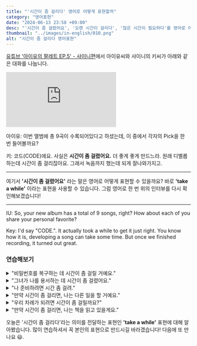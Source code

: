 ```yaml
---
title: "'시간이 좀 걸리다' 영어로 어떻게 표현할까"
category: "영어표현"
date: "2024-06-13 23:58 +09:00"
desc: "'시간이 좀 걸렸어요', '오랜 시간이 걸리다', '많은 시간이 필요하다'를 영어로 어떻게 표현하면 좋을까요? '곡을 더 좋게 만들기 위해 시간이 좀 걸렸어요', '디벨롭하는데 시간이 좀 걸리잖아요' 등을 영어로 표현하는 법을 배워봅시다. 다양한 예문을 통해서 연습하고 본인의 표현으로 만들어 보세요."
thumbnail: "../images/in-english/010.png"
alt: "시간이 좀 걸리다 영어표현"
---
```


[유튜브 '아이유의 팔레트 EP.5' - 샤이니편](https://www.youtube.com/watch?v=2LnCaecCDd0&t=1480s)에서 아이유씨와 샤이니의 키씨가 아래와 같은 대화를 나눕니다.

<iframe class="youtube" src="https://www.youtube.com/embed/2LnCaecCDd0?si=CawdxR4LYTBbOFCB&amp;start=1480" title="YouTube video player" frameborder="0" allow="accelerometer; autoplay; clipboard-write; encrypted-media; gyroscope; picture-in-picture; web-share" referrerpolicy="strict-origin-when-cross-origin" allowfullscreen></iframe>

아이유: 이번 앨범에 총 9곡이 수록되어있다고 하셨는데, 이 중에서 각자의 Pick을 한 번 들어볼까요?

키: 코드(CODE)에요. 사실은 **시간이 좀 걸렸어요.** 더 좋게 좋게 만드느라. 원래 디벨롭하는데 시간이 좀 걸리잖아요. 그래서 녹음까지 했는데 되게 잘나와가지고.

---

여기서 **'시간이 좀 걸렸어요'** 라는 말은 영어로 어떻게 표현할 수 있을까요? 바로 **'take a while'** 이라는 표현을 사용할 수 있습니다. 그럼 영어로 한 번 위의 인터뷰를 다시 확인해보겠습니다!

---

IU: So, your new album has a total of 9 songs, right? How about each of you share your personal favorite?

Key: I'd say "CODE.". It actually took a while to get it just right. You know how it is, developing a song can take some time. But once we finished recording, it turned out great.

### 연습해보기

<details>
<summary>"비밀번호를 복구하는 데 시간이 좀 걸릴 거예요."</summary>
<span>"It's going to take a while to recover the password."</span>
</details>

<details>
<summary>"그녀가 나를 용서하는 데 시간이 좀 걸렸어요."</summary>
<span>"It took a while for her to forgive me."</span>
</details>

<details>
<summary>"나 준비하려면 시간 좀 걸려."</summary>
<span>"It takes a while for me to get ready."</span>
</details>

<details>
<summary>"만약 시간이 좀 걸리면, 나는 다른 일을 할 거예요."</summary>
<span>"If it takes a while, I'll work on something else."</span>
</details>

<details>
<summary>"우리 차례가 되려면 시간이 좀 걸릴까요?"</summary>
<span>"Do you think it will take a while for our turn to come?"</span>
</details>

<details>
<summary>"만약 시간이 좀 걸리면, 나는 책을 읽고 있을게요."</summary>
<span>"If it takes a while, I'll be reading a book."</span>
</details>

오늘은 '시간이 좀 걸리다'라는 의미를 전달하는 표현인 **'take a while'** 표현에 대해 알아봤습니다. 많이 연습하셔서 꼭 본인의 표현으로 만드시길 바라겠습니다! 다음에 또 만나요 😃.
